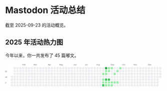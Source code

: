 # Mastodon 活动总结

截至 2025-09-23 的活动概览。

## 2025 年活动热力图

今年以来，你一共发布了 45 篇嘟文。

![Activity Heatmap](./heatmap.svg)